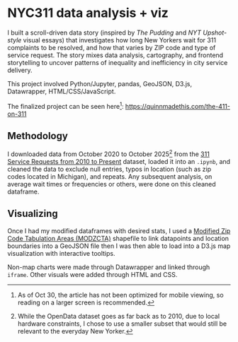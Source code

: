 # NYC311 data analysis + viz


I built a scroll-driven data story (inspired by <i>The Pudding</i> and *NYT Upshot-style* visual essays) that investigates how long New Yorkers wait for 311 complaints to be resolved, and how that varies by ZIP code and type of service request. The story mixes data analysis, cartography, and frontend storytelling to uncover patterns of inequality and inefficiency in city service delivery.

This project involved Python/Jupyter, pandas, GeoJSON, D3.js, Datawrapper, HTML/CSS/JavaScript.

The finalized project can be seen here[^1]: https://quinnmadethis.com/the-411-on-311

[^1]:As of Oct 30, the article has not been optimized for mobile viewing, so reading on a larger screen is recommended.

## Methodology

I downloaded data from October 2020 to October 2025[^2] from the [311 Service Requests from 2010 to Present](https://data.cityofnewyork.us/Social-Services/311-Service-Requests-from-2010-to-Present/erm2-nwe9/about_data) dataset, loaded it into an `.ipynb`, and cleaned the data to exclude null entries, typos in location (such as zip codes located in Michigan), and repeats. Any subsequent analysis, on average wait times or frequencies or others, were done on this cleaned dataframe.

[^2]:While the OpenData dataset goes as far back as to 2010, due to local hardware constraints, I chose to use a smaller subset that would still be relevant to the everyday New Yorker.

## Visualizing

Once I had my modified dataframes with desired stats, I used a [Modified Zip Code Tabulation Areas (MODZCTA)](https://catalog.data.gov/dataset/modified-zip-code-tabulation-areas-modzcta) shapefile to link datapoints and location boundaries into a GeoJSON file then I was then able to load into a D3.js map visualization with interactive tooltips. 

Non-map charts were made through Datawrapper and linked through `iframe`. Other visuals were added through HTML and CSS.
